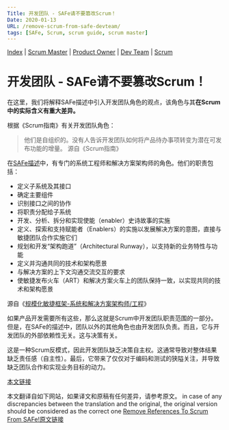 ```yaml
---
Title: 开发团队 - SAFe请不要篡改Scrum！
Date: 2020-01-13
URL: /remove-scrum-from-safe-devteam/
tags: [SAFe, Scrum, scrum guide, scrum master]
---
```


[Index](/remove-scrum-from-safe-index/) | [Scrum Master](/remove-scrum-from-safe-sm/) | [Product Owner](/remove-scrum-from-safe-po/) | [Dev Team](/remove-scrum-from-safe-devteam/) | [Scrum](/remove-scrum-from-safe-scrum/)

# 开发团队 - SAFe请不要篡改Scrum！
在这里，我们将解释SAFe描述中引入开发团队角色的观点，该角色与其**在Scrum中的实际含义有重大差异。**

根据《Scrum指南》有关开发团队角色：

> 他们是自组织的。没有人告诉开发团队如何将产品待办事项转变为潜在可发布功能的增量。
源自《Scrum指南》

在[SAFe描述](https://www.scaledagileframework.com/system-and-solution-architect-engineering/)中，有专门的系统工程师和解决方案架构师的角色。他们的职责包括：
> 
- 定义子系统及其接口
- 确定主要组件
- 识别接口之间的协作
- 将职责分配给子系统
- 开发、分析、拆分和实现使能（enabler）史诗故事的实施
- 定义、探索和支持赋能者（Enablers）的实施以发展解决方案的意图，直接与敏捷团队合作实施它们
- 规划和开发“架构跑道”（Architectural Runway），以支持新的业务特性与功能
- 定义并沟通共同的技术和架构愿景
- 与解决方案的上下文沟通交流交互的要求
- 使敏捷发布火车（ART）和解决方案火车上的团队保持一致，以实现共同的技术和架构愿景

源自《[规模化敏捷框架-系统和解决方案架构师/工程](https://www.scaledagileframework.com/system-and-solution-architect-engineering/)》

如果产品开发需要所有这些，那么这就是Scrum中开发团队职责范围的一部分。但是，在SAFe的描述中，团队以外的其他角色也由开发团队负责。而且，它与开发团队的外部依赖性无关。这与决策有关。

这是一种Scrum反模式，因此开发团队缺乏决策自主权。这通常导致对整体结果缺乏责任感（自主性）。最后，它带来了仅仅对于编码和测试的狭隘关注，并导致缺乏团队合作和实现业务目标的动力。

[本文链接](http://remove-scrum-from-safe.tilda.ws/DevTeam)

本文翻译自如下网站，如果译文和原稿有任何差异，请参考原文。
in case of any discrepancies between the translation and the original, the original version should be considered as the correct one
[Remove References To Scrum From SAFe!原文链接](http://remove-scrum-from-safe.tilda.ws/)